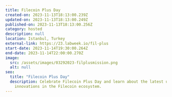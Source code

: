 ```yaml
---
title: Filecoin Plus Day
created-on: 2023-11-13T18:13:00.239Z
updated-on: 2023-11-13T18:13:00.249Z
published-on: 2023-11-13T18:13:00.256Z
category: hosted
description: null
location: Istanbul, Turkey
external-link: https://23.labweek.io/fil-plus
start-date: 2023-11-14T19:30:00.264Z
end-date: 2023-11-14T22:00:00.270Z
image:
  src: /assets/images/03292023-filplusmission.png
  alt: null
seo:
  title: "Filecoin Plus Day"
  description: Celebrate Filecoin Plus Day and learn about the latest updates and
    innovations in the Filecoin ecosystem.
---
```

